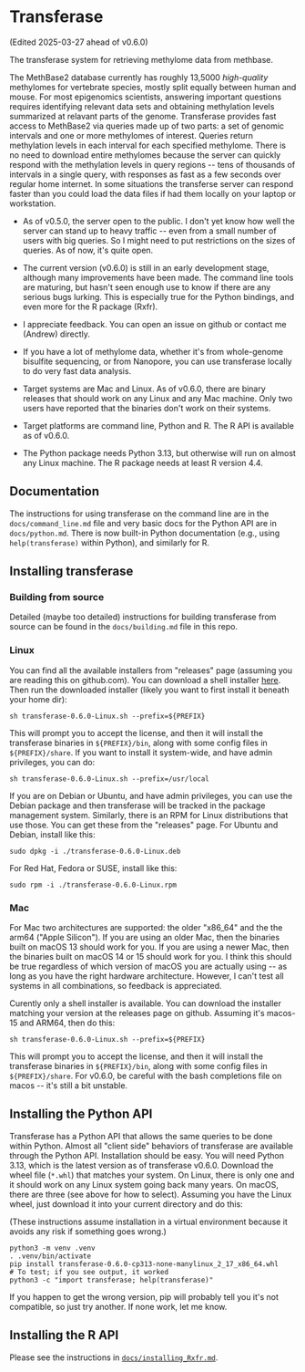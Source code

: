 # Transferase

(Edited 2025-03-27 ahead of v0.6.0)

The transferase system for retrieving methylome data from methbase.

The MethBase2 database currently has roughly 13,5000 *high-quality* methylomes
for vertebrate species, mostly split equally between human and mouse. For most
epigenomics scientists, answering important questions requires identifying
relevant data sets and obtaining methylation levels summarized at relavant
parts of the genome.  Transferase provides fast access to MethBase2 via
queries made up of two parts: a set of genomic intervals and one or more
methylomes of interest. Queries return methylation levels in each interval for
each specified methylome. There is no need to download entire methylomes
because the server can quickly respond with the methylation levels in query
regions -- tens of thousands of intervals in a single query, with responses as
fast as a few seconds over regular home internet.  In some situations the
transferse server can respond faster than you could load the data files if had
them locally on your laptop or workstation.

- As of v0.5.0, the server open to the public. I don't yet know how well the
  server can stand up to heavy traffic -- even from a small number of users
  with big queries. So I might need to put restrictions on the sizes of
  queries. As of now, it's quite open.

- The current version (v0.6.0) is still in an early development stage,
  although many improvements have been made. The command line tools are
  maturing, but hasn't seen enough use to know if there are any serious bugs
  lurking. This is especially true for the Python bindings, and even more for
  the R package (Rxfr).

- I appreciate feedback. You can open an issue on github or contact me
  (Andrew) directly.

- If you have a lot of methylome data, whether it's from whole-genome
  bisulfite sequencing, or from Nanopore, you can use transferase locally to
  do very fast data analysis.

- Target systems are Mac and Linux. As of v0.6.0, there are binary releases
  that should work on any Linux and any Mac machine. Only two users have
  reported that the binaries don't work on their systems.

- Target platforms are command line, Python and R. The R API is available as
  of v0.6.0.

- The Python package needs Python 3.13, but otherwise will run on almost any
  Linux machine. The R package needs at least R version 4.4.

## Documentation

The instructions for using transferase on the command line are in the
`docs/command_line.md` file and very basic docs for the Python API are in
`docs/python.md`. There is now built-in Python documentation (e.g., using
`help(transferase)` within Python), and similarly for R.

## Installing transferase

### Building from source

Detailed (maybe too detailed) instructions for building transferase from
source can be found in the `docs/building.md` file in this repo.

### Linux

You can find all the available installers from "releases" page (assuming you
are reading this on github.com).  You can download a shell installer
[here](https://github.com/andrewdavidsmith/transferase/releases/download/v0.6.0/transferase-0.6.0-Linux.sh).
Then run the downloaded installer (likely you want to first install it beneath
your home dir):

```console
sh transferase-0.6.0-Linux.sh --prefix=${PREFIX}
```

This will prompt you to accept the license, and then it will install the
transferase binaries in `${PREFIX}/bin`, along with some config files in
`${PREFIX}/share`. If you want to install it system-wide, and have admin
privileges, you can do:

```console
sh transferase-0.6.0-Linux.sh --prefix=/usr/local
```

If you are on Debian or Ubuntu, and have admin privileges, you can use the
Debian package and then transferase will be tracked in the package management
system. Similarly, there is an RPM for Linux distributions that use those. You
can get these from the "releases" page. For Ubuntu and Debian, install like
this:

```console
sudo dpkg -i ./transferase-0.6.0-Linux.deb
```

For Red Hat, Fedora or SUSE, install like this:

```console
sudo rpm -i ./transferase-0.6.0-Linux.rpm
```

### Mac

For Mac two architectures are supported: the older "x86_64" and the the arm64
("Apple Silicon"). If you are using an older Mac, then the binaries built on
macOS 13 should work for you. If you are using a newer Mac, then the binaries
built on macOS 14 or 15 should work for you. I think this should be true
regardless of which version of macOS you are actually using -- as long as you
have the right hardware architecture. However, I can't test all systems in all
combinations, so feedback is appreciated.

Curently only a shell installer is available. You can download the installer
matching your version at the releases page on github. Assuming it's macos-15
and ARM64, then do this:

```console
sh transferase-0.6.0-Linux.sh --prefix=${PREFIX}
```

This will prompt you to accept the license, and then it will install the
transferase binaries in `${PREFIX}/bin`, along with some config files in
`${PREFIX}/share`. For v0.6.0, be careful with the bash completions file on
macos -- it's still a bit unstable.

## Installing the Python API

Transferase has a Python API that allows the same queries to be done within
Python. Almost all "client side" behaviors of transferase are available
through the Python API. Installation should be easy. You will need Python
3.13, which is the latest version as of transferase v0.6.0. Download the wheel
file (`*.whl`) that matches your system.  On Linux, there is only one and it
should work on any Linux system going back many years. On macOS, there are
three (see above for how to select). Assuming you have the Linux wheel, just
download it into your current directory and do this:

(These instructions assume installation in a virtual environment because it
avoids any risk if something goes wrong.)

```
python3 -m venv .venv
. .venv/bin/activate
pip install transferase-0.6.0-cp313-none-manylinux_2_17_x86_64.whl
# To test; if you see output, it worked
python3 -c "import transferase; help(transferase)"
```

If you happen to get the wrong version, pip will probably tell you it's not
compatible, so just try another. If none work, let me know.

## Installing the R API

Please see the instructions in
[`docs/installing_Rxfr.md`](docs/installing_Rxfr.md).
